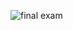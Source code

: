 ![final exam](https://github.com/DjoKap/Inventory-Management-System-App/assets/129984119/21750a6b-d352-4b55-b726-cfa044b7d5b2)
